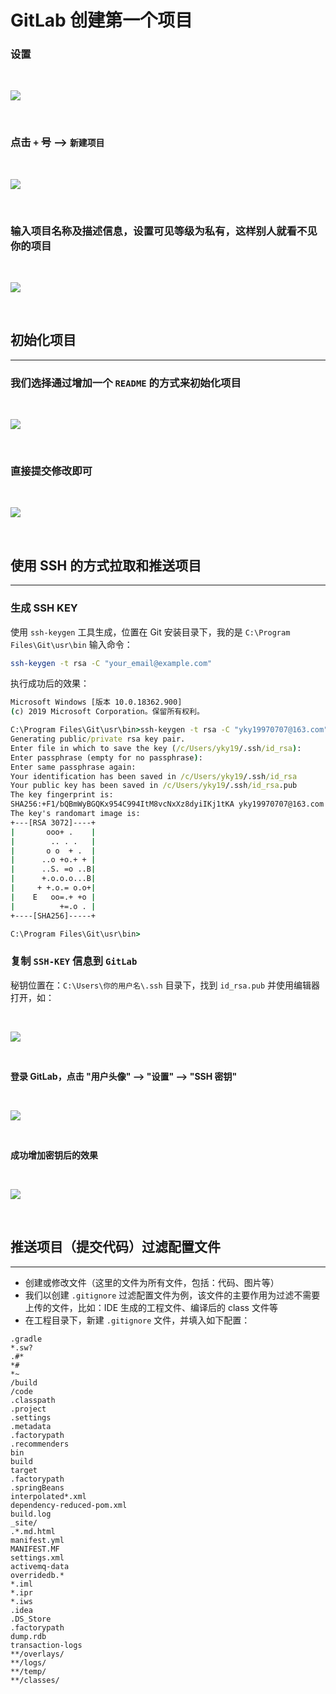 # **GitLab 创建第一个项目**

### **设置**

<br />

![](/docs/assets/gitlab/yky-20200625140927.png)

<br />

### **点击 `+` 号 --> `新建项目`**

<br />

![](/docs/assets/gitlab/yky-clipboard.png)

<br />

### **输入项目名称及描述信息，设置可见等级为私有，这样别人就看不见你的项目**

<br />

![](/docs/assets/gitlab/yky-er1511800627.png)

<br />

## **初始化项目**
---

### **我们选择通过增加一个 `README` 的方式来初始化项目**

<br />

![](/docs/assets/gitlab/yky-er1511800836.png)

<br />

### **直接提交修改即可**

<br />

![](/docs/assets/gitlab/yky-er1511800904.png)

<br />


## **使用 SSH 的方式拉取和推送项目**
---

### **生成 SSH KEY**

使用 `ssh-keygen` 工具生成，位置在 Git 安装目录下，我的是 `C:\Program Files\Git\usr\bin`
输入命令：

```sh
ssh-keygen -t rsa -C "your_email@example.com"
```
执行成功后的效果：

```bat
Microsoft Windows [版本 10.0.18362.900]
(c) 2019 Microsoft Corporation。保留所有权利。

C:\Program Files\Git\usr\bin>ssh-keygen -t rsa -C "yky19970707@163.com"
Generating public/private rsa key pair.
Enter file in which to save the key (/c/Users/yky19/.ssh/id_rsa):
Enter passphrase (empty for no passphrase):
Enter same passphrase again:
Your identification has been saved in /c/Users/yky19/.ssh/id_rsa
Your public key has been saved in /c/Users/yky19/.ssh/id_rsa.pub
The key fingerprint is:
SHA256:+F1/bQBmWyBGQKx954C994ItM8vcNxXz8dyiIKj1tKA yky19970707@163.com
The key's randomart image is:
+---[RSA 3072]----+
|       ooo+ .    |
|        .. . .   |
|       o o  + .  |
|      ..o +o.+ + |
|      ..S. =o ..B|
|      +.o.o.o...B|
|     + +.o.= o.o+|
|    E   oo=.+ +o |
|          +=.o . |
+----[SHA256]-----+

C:\Program Files\Git\usr\bin>
```

### **复制 `SSH-KEY` 信息到 `GitLab`**

秘钥位置在：`C:\Users\你的用户名\.ssh` 目录下，找到 `id_rsa.pub` 并使用编辑器打开，如：

<br />

![](/docs/assets/gitlab/yky-20200625160729.png)

<br />

**登录 GitLab，点击 "用户头像" --> "设置" --> "SSH 密钥"**

<br />

![](/docs/assets/gitlab/yky-clipboard-2.png)

<br />

**成功增加密钥后的效果**

<br />

![](/docs/assets/gitlab/yky-clipboard-3.png)

<br />


## **推送项目（提交代码）过滤配置文件**
---

- 创建或修改文件（这里的文件为所有文件，包括：代码、图片等）
- 我们以创建 `.gitignore` 过滤配置文件为例，该文件的主要作用为过滤不需要上传的文件，比如：IDE 生成的工程文件、编译后的 class 文件等
- 在工程目录下，新建 `.gitignore` 文件，并填入如下配置：

```
.gradle
*.sw?
.#*
*#
*~
/build
/code
.classpath
.project
.settings
.metadata
.factorypath
.recommenders
bin
build
target
.factorypath
.springBeans
interpolated*.xml
dependency-reduced-pom.xml
build.log
_site/
.*.md.html
manifest.yml
MANIFEST.MF
settings.xml
activemq-data
overridedb.*
*.iml
*.ipr
*.iws
.idea
.DS_Store
.factorypath
dump.rdb
transaction-logs
**/overlays/
**/logs/
**/temp/
**/classes/
```

